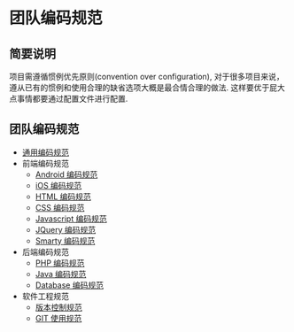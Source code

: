 # 团队编码规范

## 简要说明
   项目需遵循惯例优先原则(convention over configuration), 对于很多项目来说，遵从已有的惯例和使用合理的缺省选项大概是最合情合理的做法. 这样要优于屁大点事情都要通过配置文件进行配置.

## 团队编码规范
* [通用编码规范](../README.md)
* 前端编码规范
    * [Android 编码规范](../README.md)
    * [iOS 编码规范](../README.md)
    * [HTML 编码规范](../README.md)
    * [CSS 编码规范](../README.md)
    * [Javascript 编码规范](../README.md)
    * [JQuery 编码规范](../README.md)
    * [Smarty 编码规范](../README.md)
* 后端编码规范
    * [PHP 编码规范](https://github.com/PizzaLiu/PHP-FIG)
    * [Java 编码规范](../README.md)
    * [Database 编码规范](database.md)
* 软件工程规范
    * [版本控制规范](../README.md)
    * [GIT 使用规范](../README.md)